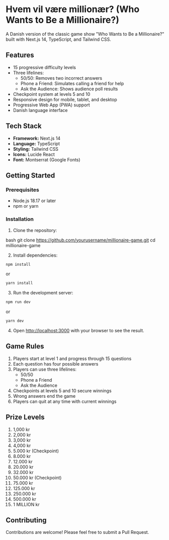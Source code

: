 # Hvem vil være millionær? (Who Wants to Be a Millionaire?)

A Danish version of the classic game show "Who Wants to Be a Millionaire?" built with Next.js 14, TypeScript, and Tailwind CSS.

## Features

- 15 progressive difficulty levels
- Three lifelines:
  - 50/50: Removes two incorrect answers
  - Phone a Friend: Simulates calling a friend for help
  - Ask the Audience: Shows audience poll results
- Checkpoint system at levels 5 and 10
- Responsive design for mobile, tablet, and desktop
- Progressive Web App (PWA) support
- Danish language interface

## Tech Stack

- **Framework:** Next.js 14
- **Language:** TypeScript
- **Styling:** Tailwind CSS
- **Icons:** Lucide React
- **Font:** Montserrat (Google Fonts)

## Getting Started

### Prerequisites

- Node.js 18.17 or later
- npm or yarn

### Installation

1. Clone the repository:

bash
git clone https://github.com/yourusername/millionaire-game.git
cd millionaire-game

2. Install dependencies:

```bash
npm install
```

or

```bash
yarn install
```

3. Run the development server:

```bash
npm run dev
```

or

```bash
yarn dev
```

4. Open [http://localhost:3000](http://localhost:3000) with your browser to see the result.

## Game Rules

1. Players start at level 1 and progress through 15 questions
2. Each question has four possible answers
3. Players can use three lifelines:
   - 50/50
   - Phone a Friend
   - Ask the Audience
4. Checkpoints at levels 5 and 10 secure winnings
5. Wrong answers end the game
6. Players can quit at any time with current winnings

## Prize Levels

1. 1,000 kr
2. 2,000 kr
3. 3,000 kr
4. 4,000 kr
5. 5.000 kr (Checkpoint)
6. 8.000 kr
7. 12.000 kr
8. 20.000 kr
9. 32.000 kr
10. 50.000 kr (Checkpoint)
11. 75.000 kr
12. 125.000 kr
13. 250.000 kr
14. 500.000 kr
15. 1 MILLION kr

## Contributing

Contributions are welcome! Please feel free to submit a Pull Request.
